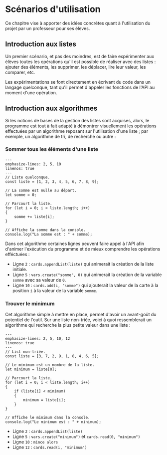 # Scénarios d'utilisation
Ce chapitre vise à apporter des idées concrètes quant à l'utilisation du projet par un professeur pour ses élèves.

## Introduction aux listes
Un premier scénario, et pas des moindres, est de faire expérimenter aux élèves toutes les opérations qu'il est possible de réaliser avec des listes : ajouter des éléments, les supprimer, les déplacer, lire leur valeur, les comparer, etc.

Les expérimentations se font directement en écrivant du code dans un langage quelconque, tant qu'il permet d'appeler les fonctions de l'API au moment d'une opération.

## Introduction aux algorithmes
Si les notions de bases de la gestion des listes sont acquises, alors, le programme est tout à fait adapté à démontrer visuellement les opérations effectuées par un algorithme reposant sur l'utilisation d'une liste ; par exemple, un algorithme de tri, de recherche ou autre :

### Sommer tous les éléments d'une liste

```{code-block} js
---
emphasize-lines: 2, 5, 10
linenos: true
---
// Liste quelconque.
const liste = [1, 2, 3, 4, 5, 6, 7, 8, 9];

// La somme est nulle au départ.
let somme = 0;

// Parcourt la liste.
for (let i = 0; i < liste.length; i++)
{
    somme += liste[i];
}

// Affiche la somme dans la console.
console.log("La somme est : " + somme);
```

Dans cet algorithme certaines lignes peuvent faire appel à l'API afin d'animer l'exécution du programme et de mieux comprendre les opérations efféctuées : 
* Ligne ```2``` : ```cards.appendList(liste)``` qui animerait la création de la liste initiale.
* Ligne ```5``` : ```vars.create("somme", 0)``` qui animerait la création de la variable ```somme``` avec sa valeur de ```0```.
* Ligne ```10``` : ```cards.add(i, "somme")``` qui ajouterait la valeur de la carte à la position ```i``` à la valeur de la variable ```somme```.

### Trouver le minimum
Cet algorithme simple à mettre en place, permet d'avoir un avant-goût du potentiel de l'outil. Sur une liste non-triée, voici à quoi ressemblerait un algorithme qui recherche la plus petite valeur dans une liste :

```{code-block} js
---
emphasize-lines: 2, 5, 10, 12
linenos: true
---
// List non-triée.
const liste = [3, 7, 2, 9, 1, 8, 4, 6, 5];

// Le minimum est un nombre de la liste.
let minimum = liste[0];

// Parcourt la liste.
for (let i = 0; i < liste.length; i++)
{
    if (liste[i] < minimum)
    {
        minimum = liste[i];
    }
}

// Affiche le minimum dans la console.
console.log("Le minimum est : " + minimum);
```

* Ligne ```2``` : ```cards.appendList(liste)```
* Ligne ```5``` : ```vars.create("minimum")``` et ```cards.read(0, "minimum")```
* Ligne ```10``` : ```mince alors```
* Ligne ```12``` : ```cards.read(i, "minimum")```
